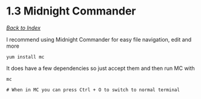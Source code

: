 # 1.3 Midnight Commander

[_Back to Index_](../README.md)

I recommend using Midnight Commander for easy file navigation, edit and more

```shell
yum install mc
```

It does have a few dependencies so just accept them and then run MC with

```shell
mc

# When in MC you can press Ctrl + O to switch to normal terminal
```
